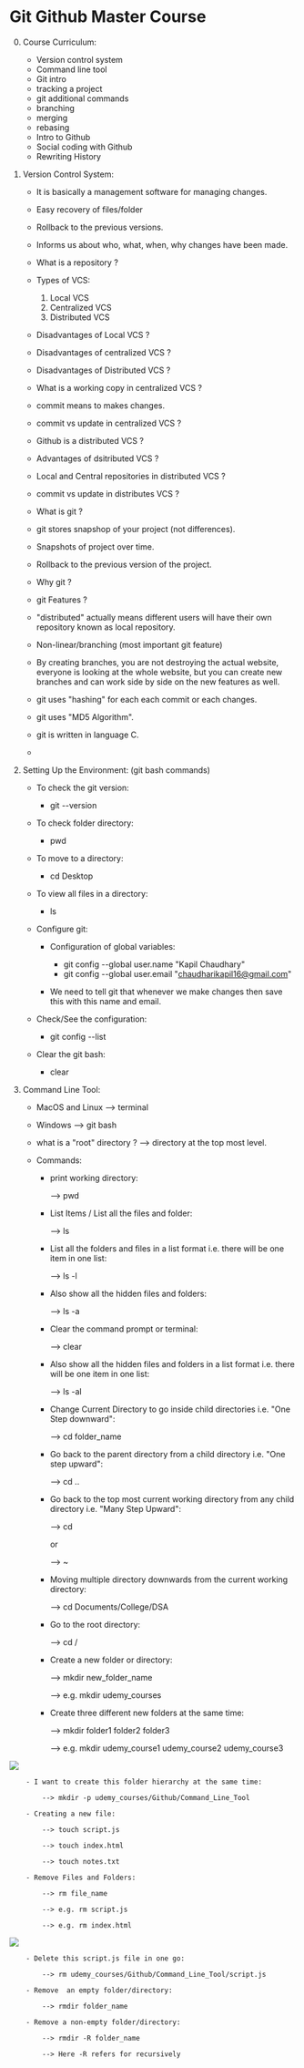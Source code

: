 # Git Github Master Course

0. Course Curriculum:

    - Version control system
    - Command line tool
    - Git intro
    - tracking a project
    - git additional commands
    - branching
    - merging
    - rebasing
    - Intro to Github
    - Social coding with Github
    - Rewriting History

1. Version Control System:

    - It is basically a management software for managing changes.

    - Easy recovery of files/folder

    - Rollback to the previous versions.

    - Informs us about who, what, when, why changes have been made.

    - What is a repository ?

    - Types of VCS:

        1. Local VCS
        2. Centralized VCS
        3. Distributed VCS
    
    - Disadvantages of Local VCS ?

    - Disadvantages of centralized VCS ?

    - Disadvantages of Distributed VCS ?

    - What is a working copy in centralized VCS ?

    - commit means to makes changes.

    - commit vs update in centralized VCS ?

    - Github is a distributed VCS ?

    - Advantages of dsitributed VCS ?

    - Local and Central repositories in distributed VCS ?

    - commit vs update in distributes VCS ?

    - What is git ?

    - git stores snapshop of your project (not differences).

    - Snapshots of project over time.

    - Rollback to the previous version of the project.

    - Why git ?

    - git Features ?

    - "distributed" actually means different users will have their own repository known as local repository.

    - Non-linear/branching (most important git feature)

    - By creating branches, you are not destroying the actual website, everyone is looking at the whole website, but you can create new branches and can work side by side on the new features as well.

    - git uses "hashing" for each each commit or each changes. 

    - git uses "MD5 Algorithm". 

    - git is written in language C.

    - 

2. Setting Up the Environment: (git bash commands)

    - To check the git version:

        - git --version

    - To check folder directory:

        - pwd
    
    - To move to a directory:

        - cd Desktop
    
    - To view all files in a directory:

        - ls
    
    - Configure git:

        - Configuration of global variables:

            - git config --global user.name "Kapil Chaudhary"
            - git config --global user.email "chaudharikapil16@gmail.com"
        
        - We need to tell git that whenever we make changes then save this with this name and email.
    
    - Check/See the configuration:

        - git config --list
    
    - Clear the git bash:

        - clear

3. Command Line Tool:

    - MacOS and Linux --> terminal

    - Windows --> git bash

    - what is a "root" directory ? --> directory at the top most level.

    - Commands:
    
        - print working directory:
        
            --> pwd
        
        - List Items / List all the files and folder:

            --> ls
        
        - List all the folders and files in a list format i.e. there will be one item in one list:

            --> ls -l
        
        - Also show all the hidden files and folders:

            --> ls -a
        
        - Clear the command prompt or terminal:

            --> clear
        
        - Also show all the hidden files and folders in a list format i.e. there will be one item in one list:

            --> ls -al

        - Change Current Directory to go inside child directories i.e. "One Step downward":

            --> cd folder_name

        - Go back to the parent directory from a child directory i.e. "One step upward":

            --> cd ..
        
        - Go back to the top most current working directory from any child directory i.e. "Many Step Upward":

            --> cd

            or

            --> ~
        
        - Moving multiple directory downwards from the current working directory:

            --> cd Documents/College/DSA
        
        - Go to the root directory:

            --> cd /
        
        - Create a new folder or directory:

            --> mkdir new_folder_name

            --> e.g. mkdir udemy_courses
        
        - Create three different new folders at the same time:

            --> mkdir folder1 folder2 folder3

            --> e.g. mkdir udemy_course1 udemy_course2 udemy_course3

![](folder_hierarchy.jpg)

        - I want to create this folder hierarchy at the same time:

            --> mkdir -p udemy_courses/Github/Command_Line_Tool

        - Creating a new file:

            --> touch script.js

            --> touch index.html

            --> touch notes.txt
        
        - Remove Files and Folders:

            --> rm file_name

            --> e.g. rm script.js

            --> e.g. rm index.html

![](delete_file.jpg)

        - Delete this script.js file in one go:

            --> rm udemy_courses/Github/Command_Line_Tool/script.js
        
        - Remove  an empty folder/directory:

            --> rmdir folder_name

        - Remove a non-empty folder/directory:

            --> rmdir -R folder_name

            --> Here -R refers for recursively
